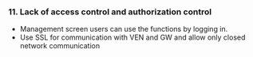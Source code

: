 ### 11. Lack of access control and authorization control
- Management screen users can use the functions by logging in.
- Use SSL for communication with VEN and GW and allow only closed network communication